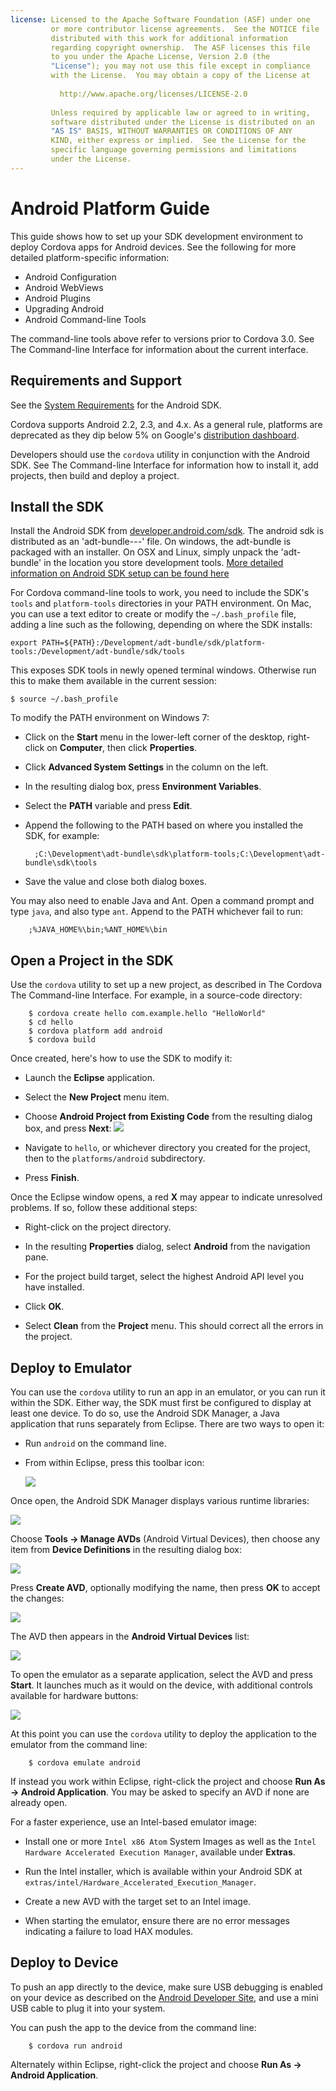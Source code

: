 ```yaml
---
license: Licensed to the Apache Software Foundation (ASF) under one
         or more contributor license agreements.  See the NOTICE file
         distributed with this work for additional information
         regarding copyright ownership.  The ASF licenses this file
         to you under the Apache License, Version 2.0 (the
         "License"); you may not use this file except in compliance
         with the License.  You may obtain a copy of the License at
         
           http://www.apache.org/licenses/LICENSE-2.0
         
         Unless required by applicable law or agreed to in writing,
         software distributed under the License is distributed on an
         "AS IS" BASIS, WITHOUT WARRANTIES OR CONDITIONS OF ANY
         KIND, either express or implied.  See the License for the
         specific language governing permissions and limitations
         under the License.
---
```


# Android Platform Guide

This guide shows how to set up your SDK development environment to
deploy Cordova apps for Android devices. See the following for more
detailed platform-specific information:

* Android Configuration
* Android WebViews
* Android Plugins
* Upgrading Android
* Android Command-line Tools

The command-line tools above refer to versions prior to Cordova 3.0.
See The Command-line Interface for information about the
current interface.

## Requirements and Support

See the [System Requirements](http://developer.android.com/sdk/index.html)
for the Android SDK.

Cordova supports Android 2.2, 2.3, and 4.x.  As a general rule,
platforms are deprecated as they dip below 5% on Google's
[distribution dashboard](http://developer.android.com/about/dashboards/index.html).

<!--
NOTE, doc said:
- Android 2.1 (Deprecated May 2013)
- Android 3.x (Deprecated May 2013)
-->

Developers should use the `cordova` utility in conjunction with
the Android SDK.  See The Command-line Interface for
information how to install it, add projects, then build and deploy a
project.

## Install the SDK

Install the Android SDK from
[developer.android.com/sdk](http://developer.android.com/sdk/). The android sdk
is distributed as an 'adt-bundle-<os>-<arch>-<ver>' file.
On windows, the adt-bundle is packaged with an installer.
On OSX and Linux, simply unpack the 'adt-bundle' in the location you store development tools. 
[More detailed information on Android SDK setup can be found here](http://developer.android.com/sdk/installing/bundle.html)


For Cordova command-line tools to work, you need to include the SDK's
`tools` and `platform-tools` directories in your PATH environment.  On
Mac, you can use a text editor to create or modify the
`~/.bash_profile` file, adding a line such as the following, depending
on where the SDK installs:

    export PATH=${PATH}:/Development/adt-bundle/sdk/platform-tools:/Development/adt-bundle/sdk/tools

This exposes SDK tools in newly opened terminal windows. Otherwise run
this to make them available in the current session:

    $ source ~/.bash_profile

To modify the PATH environment on Windows 7:

* Click on the __Start__ menu in the lower-left corner of the desktop,
  right-click on __Computer__, then click __Properties__.

* Click __Advanced System Settings__ in the column on the left.

* In the resulting dialog box, press __Environment Variables__.

* Select the __PATH__ variable and press __Edit__.

* Append the following to the PATH based on where you installed the
  SDK, for example:

        ;C:\Development\adt-bundle\sdk\platform-tools;C:\Development\adt-bundle\sdk\tools

* Save the value and close both dialog boxes.

You may also need to enable Java and Ant. Open a command prompt and
type `java`, and also type `ant`. Append to the PATH whichever fail to
run:

        ;%JAVA_HOME%\bin;%ANT_HOME%\bin

## Open a Project in the SDK

Use the `cordova` utility to set up a new project, as described in The
Cordova The Command-line Interface. For example, in a source-code directory:

        $ cordova create hello com.example.hello "HelloWorld"
        $ cd hello
        $ cordova platform add android
        $ cordova build

Once created, here's how to use the SDK to modify it:

* Launch the __Eclipse__ application.

* Select the __New Project__ menu item.

* Choose __Android Project from Existing Code__ from the resulting dialog box, and press __Next__:
    ![](img/guide/platforms/android/eclipse_new_project.png)

* Navigate to `hello`, or whichever directory you created for the project, then to the `platforms/android` subdirectory.

* Press __Finish__.

Once the Eclipse window opens, a red __X__ may appear to indicate
unresolved problems. If so, follow these additional steps:

* Right-click on the project directory.

* In the resulting __Properties__ dialog, select __Android__ from the navigation pane.

* For the project build target, select the highest Android API level you have installed.

* Click __OK__.

* Select __Clean__ from the __Project__ menu. This should correct all the errors in the project.

## Deploy to Emulator

You can use the `cordova` utility to run an app in an emulator, or you
can run it within the SDK.  Either way, the SDK must first be
configured to display at least one device. To do so, use the Android
SDK Manager, a Java application that runs separately from Eclipse.
There are two ways to open it:

* Run `android` on the command line.

* From within Eclipse, press this toolbar icon:

  ![](img/guide/platforms/android/eclipse_android_sdk_button.png)

Once open, the Android SDK Manager displays various runtime libraries:

![](img/guide/platforms/android/asdk_window.png)

Choose __Tools &rarr; Manage AVDs__ (Android Virtual Devices), then
choose any item from __Device Definitions__ in the resulting dialog
box:

![](img/guide/platforms/android/asdk_device.png)

Press __Create AVD__, optionally modifying the name, then press __OK__
to accept the changes:

![](img/guide/platforms/android/asdk_newAVD.png)

The AVD then appears in the __Android Virtual Devices__ list:

![](img/guide/platforms/android/asdk_avds.png)

To open the emulator as a separate application, select the AVD and
press __Start__. It launches much as it would on the device, with
additional controls available for hardware buttons:

![](img/guide/platforms/android/asdk_emulator.png)

At this point you can use the `cordova` utility to deploy the
application to the emulator from the command line:

        $ cordova emulate android

If instead you work within Eclipse, right-click the project and
choose __Run As &rarr; Android Application__. You may be asked to
specify an AVD if none are already open.

For a faster experience, use an Intel-based emulator image:

* Install one or more `Intel x86 Atom` System Images as well as the
  `Intel Hardware Accelerated Execution Manager`, available under
  __Extras__.

* Run the Intel installer, which is available within your Android SDK
  at `extras/intel/Hardware_Accelerated_Execution_Manager`.

* Create a new AVD with the target set to an Intel image.

* When starting the emulator, ensure there are no error messages
  indicating a failure to load HAX modules.

## Deploy to Device

To push an app directly to the device, make sure USB debugging is
enabled on your device as described on the
[Android Developer Site](http://developer.android.com/tools/device.html),
and use a mini USB cable to plug it into your system.

You can push the app to the device from the command line:

        $ cordova run android

Alternately within Eclipse, right-click the project and choose __Run
As &rarr; Android Application__.
